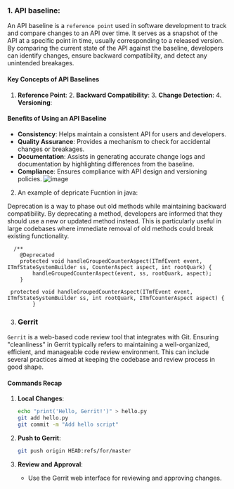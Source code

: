 ### 1. API baseline:
An API baseline is a `reference point` used in software development to track and compare changes to an API over time. It serves as a snapshot of the API at a specific point in time, usually corresponding to a released version. By comparing the current state of the API against the baseline, developers can identify changes, ensure backward compatibility, and detect any unintended breakages.
#### Key Concepts of API Baselines

1. **Reference Point**:  2. **Backward Compatibility**:  3. **Change Detection**: 4. **Versioning**: 
#### Benefits of Using an API Baseline

- **Consistency**: Helps maintain a consistent API for users and developers.
- **Quality Assurance**: Provides a mechanism to check for accidental changes or breakages.
- **Documentation**: Assists in generating accurate change logs and documentation by highlighting differences from the baseline.
- **Compliance**: Ensures compliance with API design and versioning policies.
![image](https://github.com/user-attachments/assets/9c466a3c-1f66-483c-9c84-c56bfafc8ed9)



2. An example of depricate Fucntion in java:

Deprecation is a way to phase out old methods while maintaining backward compatibility. By deprecating a method, developers are informed that they should use a new or updated method instead. This is particularly useful in large codebases where immediate removal of old methods could break existing functionality.

```
  /**
    @Deprecated
    protected void handleGroupedCounterAspect(ITmfEvent event, ITmfStateSystemBuilder ss, CounterAspect aspect, int rootQuark) {
        handleGroupedCounterAspect(event, ss, rootQuark, aspect);
    }

 protected void handleGroupedCounterAspect(ITmfEvent event, ITmfStateSystemBuilder ss, int rootQuark, ITmfCounterAspect aspect) {
        }
```
3. ### Gerrit

`Gerrit` is a web-based code review tool that integrates with Git. Ensuring "cleanliness" in Gerrit typically refers to maintaining a well-organized, efficient, and manageable code review environment. This can include several practices aimed at keeping the codebase and review process in good shape.

#### Commands Recap

1. **Local Changes**:
   ```sh
   echo "print('Hello, Gerrit!')" > hello.py
   git add hello.py
   git commit -m "Add hello script"
   ```

2. **Push to Gerrit**:
   ```sh
   git push origin HEAD:refs/for/master
   ```

3. **Review and Approval**:
   - Use the Gerrit web interface for reviewing and approving changes.
